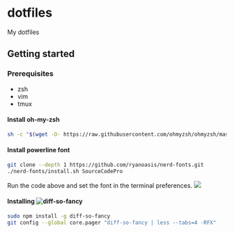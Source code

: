 # dotfiles
My dotfiles

## Getting started
### Prerequisites
* zsh
* vim
* tmux

#### Install oh-my-zsh
```bash
sh -c "$(wget -O- https://raw.githubusercontent.com/ohmyzsh/ohmyzsh/master/tools/install.sh)"
```

#### Install powerline font
```bash
git clone --depth 1 https://github.com/ryanoasis/nerd-fonts.git
./nerd-fonts/install.sh SourceCodePro
```
Run the code above and set the font in the terminal preferences.
![](https://i.imgur.com/yoZzfpo.png?raw=true)

#### Installing ![diff-so-fancy](https://github.com/so-fancy/diff-so-fancy)
```bash
sudo npm install -g diff-so-fancy
git config --global core.pager "diff-so-fancy | less --tabs=4 -RFX"
```
